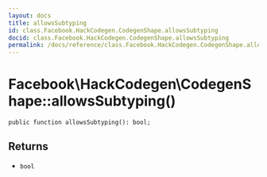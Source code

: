 ```yaml
---
layout: docs
title: allowsSubtyping
id: class.Facebook.HackCodegen.CodegenShape.allowsSubtyping
docid: class.Facebook.HackCodegen.CodegenShape.allowsSubtyping
permalink: /docs/reference/class.Facebook.HackCodegen.CodegenShape.allowsSubtyping.md
---
```

# Facebook\\HackCodegen\\CodegenShape::allowsSubtyping()




``` Hack
public function allowsSubtyping(): bool;
```




## Returns




* ` bool `